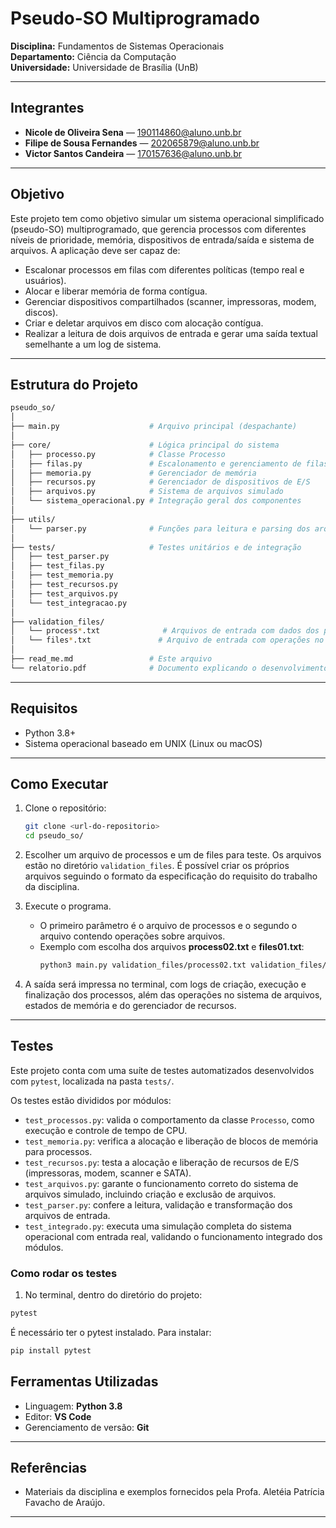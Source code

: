
# Pseudo-SO Multiprogramado  
**Disciplina:** Fundamentos de Sistemas Operacionais  
**Departamento:** Ciência da Computação  
**Universidade:** Universidade de Brasília (UnB)  

---

## Integrantes
- **Nicole de Oliveira Sena** — 190114860@aluno.unb.br  
- **Filipe de Sousa Fernandes** — 202065879@aluno.unb.br  
- **Victor Santos Candeira** — 170157636@aluno.unb.br  

---

## Objetivo

Este projeto tem como objetivo simular um sistema operacional simplificado (pseudo-SO) multiprogramado, que gerencia processos com diferentes níveis de prioridade, memória, dispositivos de entrada/saída e sistema de arquivos. A aplicação deve ser capaz de:

- Escalonar processos em filas com diferentes políticas (tempo real e usuários).
- Alocar e liberar memória de forma contígua.
- Gerenciar dispositivos compartilhados (scanner, impressoras, modem, discos).
- Criar e deletar arquivos em disco com alocação contígua.
- Realizar a leitura de dois arquivos de entrada e gerar uma saída textual semelhante a um log de sistema.

---

## Estrutura do Projeto

```bash
pseudo_so/
│
├── main.py                    # Arquivo principal (despachante)
│
├── core/                      # Lógica principal do sistema
│   ├── processo.py            # Classe Processo
│   ├── filas.py               # Escalonamento e gerenciamento de filas
│   ├── memoria.py             # Gerenciador de memória
│   ├── recursos.py            # Gerenciador de dispositivos de E/S
│   ├── arquivos.py            # Sistema de arquivos simulado
│   └── sistema_operacional.py # Integração geral dos componentes
│
├── utils/
│   └── parser.py              # Funções para leitura e parsing dos arquivos de entrada
│
├── tests/                     # Testes unitários e de integração
│   ├── test_parser.py
│   ├── test_filas.py
│   ├── test_memoria.py
│   ├── test_recursos.py
│   ├── test_arquivos.py
│   └── test_integracao.py
│
├── validation_files/
│   └── process*.txt              # Arquivos de entrada com dados dos processos
│   └── files*.txt               # Arquivo de entrada com operações no sistema de arquivos
│
├── read_me.md                 # Este arquivo
└── relatorio.pdf              # Documento explicando o desenvolvimento do projeto
```

---

## Requisitos

- Python 3.8+
- Sistema operacional baseado em UNIX (Linux ou macOS)

---

## Como Executar

1. Clone o repositório:
   ```bash
   git clone <url-do-repositorio>
   cd pseudo_so/
   ```

2. Escolher um arquivo de processos e um de files para teste. Os arquivos estão no diretório `validation_files`. É possível criar os próprios arquivos seguindo o formato da especificação do requisito do trabalho da disciplina.

3. Execute o programa. 
   + O primeiro parâmetro é o arquivo de processos e o segundo o arquivo contendo operações sobre arquivos.
   + Exemplo com escolha dos arquivos **process02.txt** e **files01.txt**:
      ```bash
      python3 main.py validation_files/process02.txt validation_files/files01.txt
      ```

4. A saída será impressa no terminal, com logs de criação, execução e finalização dos processos, além das operações no sistema de arquivos, estados de memória e do gerenciador de recursos.

---

## Testes

Este projeto conta com uma suíte de testes automatizados desenvolvidos com `pytest`, localizada na pasta `tests/`.


Os testes estão divididos por módulos:

- `test_processos.py`: valida o comportamento da classe `Processo`, como execução e controle de tempo de CPU.
- `test_memoria.py`: verifica a alocação e liberação de blocos de memória para processos.
- `test_recursos.py`: testa a alocação e liberação de recursos de E/S (impressoras, modem, scanner e SATA).
- `test_arquivos.py`: garante o funcionamento correto do sistema de arquivos simulado, incluindo criação e exclusão de arquivos.
- `test_parser.py`: confere a leitura, validação e transformação dos arquivos de entrada.
- `test_integrado.py`: executa uma simulação completa do sistema operacional com entrada real, validando o funcionamento integrado dos módulos.

### Como rodar os testes

1. No terminal, dentro do diretório do projeto:

```bash
pytest
```
É necessário ter o pytest instalado. Para instalar:

```bash
pip install pytest
```

## Ferramentas Utilizadas

- Linguagem: **Python 3.8**
- Editor: **VS Code**
- Gerenciamento de versão: **Git**

---

## Referências
 
- Materiais da disciplina e exemplos fornecidos pela Profa. Aletéia Patrícia Favacho de Araújo.

---
